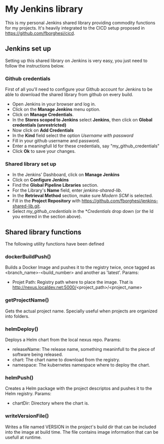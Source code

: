 # My Jenkins library

This is my personal Jenkins shared library providing commodity functions for my projects. It's heavily integrated to the CICD setup proposed in https://github.com/fborghesi/cicd.


## Jenkins set up

Setting up this shared library on Jenkins is very easy, you just need to follow the instructions below.

### Github credentials
First of all you'll need to configure your Github account for Jenkins to be able to download the shared library from github on every build.

* Open Jenkins in your browser and log in.
* Click on the **Manage Jenkins** menu option.
* Click on **Manage Credentials**.
* In the **Stores scoped to Jenkins** select **Jenkins**, then click on **Global credentials (unrestricted)**
* Now click on **Add Credentials**
* In the **Kind** field select the option *Username with password*
* Fill in your github username and password.
* Enter a meaningfull Id for these credentials, say "my_github_credentials"
* Click **Ok** to save your changes.

### Shared library set up
* In the Jenkins' Dashboard, click on **Manage Jenkins**
* Click on **Configure Jenkins**
* Find the **Global Pipeline Libraries** section.
* For the Library's **Name** field, enter *jenkins-shared-lib*.
* In the **Retrieval Method** section, make sure *Modern SCM* is selected.
* Fill in the **Project Repository** with https://github.com/fborghesi/jenkins-shared-lib.git.
* Select *my_github_credentials* in the **Credentials* drop down (or the Id you entered in the section above).



## Shared library functions

The following utility functions have been defined

### dockerBuildPush()
Builds a Docker Image and pushes it to the registry twice, once tagged as <branch_name>-<build_number> and another as 'latest'.
Params:
 * Projet Path: Registry path where to place the image. That is http://nexus.localdev.net:5000/<project_path>/<project_name>

### getProjectName()
Gets the actual project name. Specially useful when projects are organized into folders.

### helmDeploy()
Deploys a Helm chart from the local nexus repo.
Params:
 * releaseName: The release name, something meaninfull to the piece of software being released.
 * chart: The chart name to download from the registry.
 * namespace: The kubernetes namespace where to deploy the chart.


### helmPush()
Creates a Helm package with the project descriptos and pushes it to the Helm registry.
Params: 
 * chartDir: Directory where the chart is.

### writeVersionFile()
Writes a file named VERSION in the project's build dir that can be included into the image at build time. The file contains image information that can be usefull at runtime.